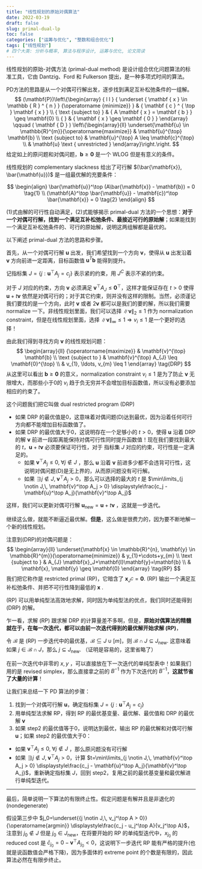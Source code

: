 ```yaml
---
title: "线性规划的原始对偶算法"
date: 2022-03-19
draft: false
slug: primal-dual-lp
toc: false
categories: ["运筹与优化", "整数和组合优化"]
tags: ["线性规划"]
# 四个大类: 分析与概率, 算法与程序设计, 运筹与优化, 论文简读
---
```



线性规划的原始-对偶方法 (primal-dual method) 是设计组合优化问题算法的标准工具，它由 Dantzig、Ford 和 Fulkerson 提出，是一种多项式时间的算法。

PD方法的思路是从一个对偶可行解出发，逐步找到满足互补松弛条件的一组解。
$$
(\mathbf{P})\left\{\begin{array} { l l } 
{ \underset { \mathbf { x } \in \mathbb { R } ^ { n } } {\operatorname {minimize}} } & { \mathbf { c } ^ { \top } \mathbf { x } } \\
{ \text {subject to} } & { A \mathbf { x } = \mathbf { b } } \geq \mathbf{0} \\
{ } & { \mathbf { x } \geq \mathbf { 0 } }
\end{array} \qquad ( \mathbf { D } ) \left\{\begin{array}{ll}
\underset{\mathbf{u} \in \mathbb{R}^{m}}{\operatorname{maximize}} & \mathbf{u}^{\top} \mathbf{b} \\
\text {subject to} & \mathbf{u}^{\top} A \leq \mathbf{c}^{\top} \\
& \mathbf{u} \text { unrestricted }
\end{array}\right.\right.
$$
给定如上的原问题和对偶问题，$\mathbf{b} \geq \mathbf{0}$ 是一个 WLOG 但是有意义的条件。

线性规划的 complementary slackness 给出了可行解 $(\bar{\mathbf{x}}, \bar{\mathbf{u}})$ 是一组最优解的充要条件：

$$
\begin{align}
\bar{\mathbf{u}}^\top (A\bar{\mathbf{x}} - \mathbf{b}) = 0  \tag{1} \\
(\mathbf{A}^\top \bar{\mathbf{u}} - \mathbf{c})^\top \bar{\mathbf{x}} = 0 \tag{2}
\end{align}
$$

(1)式由解的可行性自动满足，(2)式能够揭示 primal-dual 方法的一个思想：**对于一个对偶可行解，找到一个满足互补松弛条件、最接近可行的原始解**；如果能找到一个满足互补松弛条件的、可行的原始解，说明这两组解都是最优的。

以下阐述 primal-dual 方法的思路和步骤。

首先，从一个对偶可行解 $\mathbf{u}$ 出发，我们希望找到一个方向 $\mathbf{v}$，使得从 $\mathbf{u}$ 出发沿着 $\mathbf{v}$ 方向前进一定距离，目标函数值 $\mathbf{u}^T \mathbf{b}$ 能得到提升。

记指标集 $J = \{j : \mathbf{u}^\top A_j = c_j\}$ 表示紧的约束，用 $J^C$ 表示不紧的约束。

对于 $J$ 对应的约束，方向 $\mathbf{v}$ 必须满足 $\mathbf{v}^\top A_J \leq \mathbf{0}^\top$，这样才能保证存在 $t > 0$ 使得 $\mathbf{u} + t \mathbf{v}$ 依然是对偶可行的；对于其它约束，则并没有这样的限制。当然，必须谨记我们要找的是一个方向，此时 $\mathbf{v}$ 或者 $2 \mathbf{v}$ 都可以是我们的要的解，所以我们需要 normalize 一下。非线性规划里面，我们可以选择 $\| \mathbf{v} \|_2 \leq 1$ 作为 normalization constraint，但是在线性规划里面，选择 $\| \mathbf{v} \|_\infty \leq 1 \Rightarrow v_i \leq 1$ 是一个更好的选择！

由此我们得到寻找方向 $\mathbf{v}$ 的线性规划问题：
$$
\begin{array}{ll}
{\operatorname{maximize}} & \mathbf{v}^{\top} \mathbf{b} \\
\text {subject to } & \mathbf{v}^{\top} A_{J} \leq \mathbf{0}^{\top} \\
& v_{1}, \ldots, v_{m} \leq 1
\end{array} \tag{DRP}
$$
从这里可以看出 $\mathbf{b} \geq \mathbf{0}$ 的意义，normalization constraint $v_i \leq 1$ 是为了防止 $\mathbf{v}$ 无限增大，而那些小于0的 $v_i$ 趋于负无穷并不会增加目标函数值，所以没有必要添加相应的约束了。

这个问题我们把它叫做 dual restricted program (DRP)

+ 如果 DRP 的最优值是0，这意味着对偶问题(D)达到最优，因为沿着任何可行方向都不能增加目标函数值了。
+ 如果 DRP 的最优值大于0，这说明存在一个足够小的 $t>0$，使得 $\mathbf{u}$ 沿着 DRP 的解 $\mathbf{v}$ 前进一段距离能保持对偶可行性同时提升函数值！现在我们要找到最大的 $t$，$\mathbf{u} + t \mathbf{v}$ 必须要保证可行性，对于 指标集 $J$ 对应的约束，可行性是一定满足的。
  + 如果 $\mathbf{v}^\top A_j \leq 0 , \; \forall j \notin J$ ，那么 $\mathbf{u}$ 沿着 $\mathbf{v}$ 前进多少都不会违背可行性，这说明对偶问题(D)是无上界的，从而原问题没有可行解。
  + 如果 $\exists j \notin J, \;\mathbf{v}^\top A_j > 0$，那么可以选择的最大的 $t$ 是 $\min\limits_{j \notin J,\, \mathbf{v}^\top A_j > 0} \displaystyle\frac{c_j - \mathbf{u}^\top A_j}{\mathbf{v}^\top A_j}$



这样，我们可以更新对偶可行解 $\mathbf{u}_{\text{new}} = \mathbf{u} + t \mathbf{v}$ ，这就是一步迭代。

继续这么做，就能不断逼近最优解。**但是**，这么做是很费力的，因为要不断地解一个新的线性规划。

注意到(DRP)的对偶问题是：
$$
\begin{array}{ll}
\underset{\mathbf{x} \in \mathbb{R}^{n}, \mathbf{y} \in \mathbb{R}^{m}}{\operatorname{minimize}} & y_{1}+\cdots+y_{m} \\
\text {subject to } & A_{J} \mathbf{x}_J+\mathbf{I}\mathbf{y}=\mathbf{b} \\
& \mathbf{x}, \mathbf{y} \geq \mathbf{0}
\end{array} \tag{RP}
$$
我们把它称作是 restricted primal (RP)，它暗含了 $\mathbf{x}_{J^C} = \mathbf{0}$. (RP) 输出一个满足互补松弛条件、并把不可行性降到最低的 $\mathbf{x}$ .

(RP) 可以用单纯型法高效地求解，同时因为单纯型法的优点，我们同时还能得到 (DRP) 的解。

乍一看，求解 (RP) 跟求解 DRP 的计算量差不多啊，但是，**原始对偶算法的精髓就在于，在每一次迭代，都可以由前一次迭代得到的最优解开始求解 (RP)**，

令 $\mathcal{B}$ 是 (RP) 一步迭代中的最优基，$\mathcal{B}\subseteq J \cup [m]$，则 $\mathcal{B}\cap J \subseteq J_{\text{new}}$. 这意味着如果 $j \in \mathcal{B} \cap J$，那么 $j \subseteq J_{\text{new}}$. （证明是容易的，这里省略了）

在前一次迭代中非零的 $x, y$ ，可以直接放在下一次迭代的单纯型表中！如果我们用的是 revised simplex，那么直接拿之前的 $B^{-1}$ 作为下次迭代的 $B^{-1}$，**这就节省了大量的计算**！

让我们来总结一下 PD 算法的步骤：

1. 找到一个对偶可行解 $\mathbf{u}$，确定指标集 $J = \{j : \mathbf{u}^\top A_j = c_j\}$
2. 用单纯型法求解 RP，得到 RP 的最优基变量、最优解、最优值和 DRP 的最优解 $\mathbf{v}$
3. 如果 step2 的最优值等于0，说明达到最优，输出 RP 的最优解和对偶可行解 $\mathbf{u}$；如果 step2 的最优值大于0：
  + 如果 $\mathbf{v}^\top A_j \leq 0 , \; \forall j \notin J$ ，那么原问题没有可行解
  + 如果 $\exists j \notin J, \;\mathbf{v}^\top A_j > 0$，计算 $t=\min\limits_{j \notin J,\, \mathbf{v}^\top A_j > 0} \displaystyle\frac{c_j - \mathbf{u}^\top A_j}{\mathbf{v}^\top A_j}$，重新确定指标集 $J$，回到 step2，复用之前的最优基变量和最优解进行单纯型迭代。

---

最后，简单说明一下算法的有限终止性。假定问题是有解并且是非退化的 (nondegenerate)

假设第三步中 $j_0=\underset{{j \notin J,\, v_j^\top A > 0}}{\operatorname{argmin}}  \displaystyle\frac{c_j - u_j^\top A}{v_j^\top A}$，注意到 $j_0 \notin J$ 但是 $j_0 \in J_{\text{new}}$，在将要开始的 RP 的单纯型迭代中，$x_{j_0}$ 的 reduced cost 是 $\bar{c}_{j_0} = 0 - \mathbf{v}^\top A_{j_0} < 0$，这说明下一步迭代 RP 能有严格的提升(也就是说函数值会严格下降)，因为多面体的 extreme point 的个数是有限的，因此算法必然在有限步终止。

